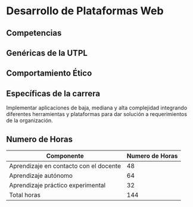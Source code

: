 # Desarrollo de Plataformas Web

## Competencias

## Genéricas de la UTPL

## Comportamiento Ético

## Específicas de la carrera

Implementar aplicaciones de baja, mediana y alta complejidad integrando diferentes herramientas y plataformas para dar solución a requerimientos de la organización.




## Numero de Horas 
| **Componente**                         | **Numero de Horas** |
| -------------------------------------- | ------------------- |
| Aprendizaje en contacto con el docente | 48                  |
| Aprendizaje autónomo                   | 64                  |
| Aprendizaje práctico experimental      | 32                  |
| Total horas                            | 144                 |